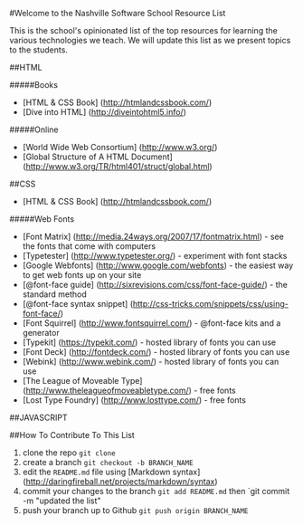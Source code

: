 #Welcome to the Nashville Software School Resource List

This is the school's opinionated list of the top resources for learning the various technologies we teach.  We will update this list as we present topics to the students.

##HTML

#####Books
* [HTML & CSS Book] (http://htmlandcssbook.com/)
* [Dive into HTML] (http://diveintohtml5.info/)

#####Online
* [World Wide Web Consortium] (http://www.w3.org/)
* [Global Structure of A HTML Document] (http://www.w3.org/TR/html401/struct/global.html)

##CSS
* [HTML & CSS Book] (http://htmlandcssbook.com/)

#####Web Fonts
* [Font Matrix] (http://media.24ways.org/2007/17/fontmatrix.html) - see the fonts that come with computers
* [Typetester] (http://www.typetester.org/) - experiment with font stacks
* [Google Webfonts] (http://www.google.com/webfonts) - the easiest way to get web fonts up on your site
* [@font-face guide] (http://sixrevisions.com/css/font-face-guide/) - the standard method
* [@font-face syntax snippet] (http://css-tricks.com/snippets/css/using-font-face/)
* [Font Squirrel] (http://www.fontsquirrel.com/) - @font-face kits and a generator
* [Typekit] (https://typekit.com/) - hosted library of fonts you can use
* [Font Deck] (http://fontdeck.com/) - hosted library of fonts you can use
* [Webink] (http://www.webink.com/) - hosted library of fonts you can use
* [The League of Moveable Type] (http://www.theleagueofmoveabletype.com/) - free fonts
* [Lost Type Foundry] (http://www.losttype.com/) - free fonts

##JAVASCRIPT

##How To Contribute To This List

1. clone the repo `git clone `
2. create a branch `git checkout -b BRANCH_NAME`
3. edit the `README.md` file using [Markdown syntax] (http://daringfireball.net/projects/markdown/syntax)
4. commit your changes to the branch `git add README.md` then `git commit -m "updated the list"
5. push your branch up to Github `git push origin BRANCH_NAME`

